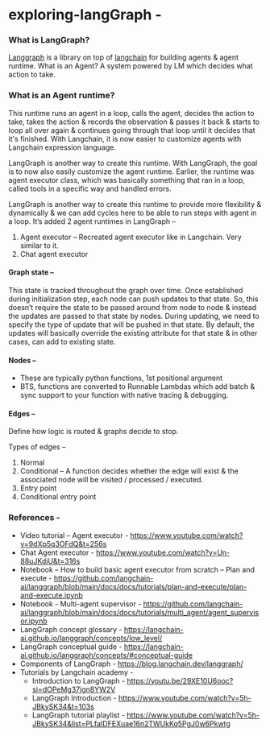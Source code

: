 # exploring-langGraph - 

### What is LangGraph?
[Langgraph](https://langchain-ai.github.io/langgraph/) is a library on top of [langchain](https://www.langchain.com/langchain) for building agents & agent runtime.
What is an Agent?
	A system powered by LM which decides what action to take.

### What is an Agent runtime?
This runtime runs an agent in a loop, calls the agent, decides the action to take, takes the action & records the observation & passes it back & starts to loop all over again & continues going through that loop until it decides that it's finished.
With Langchain, it is now easier to customize agents with Langchain expression language.

LangGraph is another way to create this runtime.
With LangGraph, the goal is to now also easily customize the agent runtime. Earlier, the runtime was agent executor class, which was basically something that ran in a loop, called tools in a specific way and handled errors.

LangGraph is another way to create this runtime to provide more flexibility & dynamically & we can add cycles here to be able to run steps with agent in a loop.
It’s added 2 agent runtimes in LangGraph –
1.	Agent executor – Recreated agent executor like in Langchain. Very similar to it.
2.	Chat agent executor


#### Graph state – 
This state is tracked throughout the graph over time. Once established during initialization step, each node can push updates to that state. So, this doesn’t require the state to be passed around from node to node & instead the updates are passed to that state by nodes.
During updating, we need to specify the type of update that will be pushed in that state. By default, the updates will basically override the existing attribute for that state & in other cases, can add to existing state.

#### Nodes –
-	These are typically python functions, 1st positional argument
-	BTS, functions are converted to Runnable Lambdas which add batch & sync support to your function with native tracing & debugging.

#### Edges –
Define how logic is routed & graphs decide to stop.

Types of edges –
1.	Normal
2.	Conditional – A function decides whether the edge will exist & the associated node will be visited / processed / executed.
3.	Entry point
4.	Conditional entry point

### References -
* Video tutorial – Agent executor - https://www.youtube.com/watch?v=9dXp5q3OFdQ&t=256s
* Chat Agent executor - https://www.youtube.com/watch?v=Un-88uJKdiU&t=316s
* Notebook – How to build basic agent executor from scratch – Plan and execute - https://github.com/langchain-ai/langgraph/blob/main/docs/docs/tutorials/plan-and-execute/plan-and-execute.ipynb
* Notebook - Multi-agent supervisor - https://github.com/langchain-ai/langgraph/blob/main/docs/docs/tutorials/multi_agent/agent_supervisor.ipynb
* LangGraph concept glossary - https://langchain-ai.github.io/langgraph/concepts/low_level/
* LangGraph conceptual guide - https://langchain-ai.github.io/langgraph/concepts/#conceptual-guide
* Components of LangGraph - https://blog.langchain.dev/langgraph/
* Tutorials by Langchain academy -
  - Introduction to LangGraph - https://youtu.be/29XE10U6ooc?si=dOPeMg37jgn8YW2V
  - LangGraph Introduction - https://www.youtube.com/watch?v=5h-JBkySK34&t=103s
  - LangGraph tutorial playlist - https://www.youtube.com/watch?v=5h-JBkySK34&list=PLfaIDFEXuae16n2TWUkKq5PgJ0w6Pkwtg

